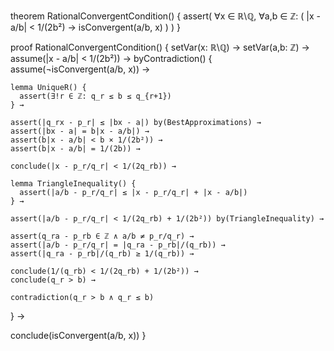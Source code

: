 theorem RationalConvergentCondition() {
  assert(
    ∀x ∈ ℝ\ℚ, ∀a,b ∈ ℤ: (
      |x - a/b| < 1/(2b²) → 
      isConvergent(a/b, x)
    )
  )
}

proof RationalConvergentCondition() {
  setVar(x: ℝ\ℚ) →
  setVar(a,b: ℤ) →
  assume(|x - a/b| < 1/(2b²)) →
  byContradiction() {
    assume(¬isConvergent(a/b, x)) →
    
    lemma UniqueR() {
      assert(∃!r ∈ ℤ: q_r ≤ b ≤ q_{r+1})
    } →
    
    assert(|q_rx - p_r| ≤ |bx - a|) by(BestApproximations) →
    assert(|bx - a| = b|x - a/b|) →
    assert(b|x - a/b| < b × 1/(2b²)) →
    assert(b|x - a/b| = 1/(2b)) →
    
    conclude(|x - p_r/q_r| < 1/(2q_rb)) →
    
    lemma TriangleInequality() {
      assert(|a/b - p_r/q_r| ≤ |x - p_r/q_r| + |x - a/b|)
    } →
    
    assert(|a/b - p_r/q_r| < 1/(2q_rb) + 1/(2b²)) by(TriangleInequality) →
    
    assert(q_ra - p_rb ∈ ℤ ∧ a/b ≠ p_r/q_r) →
    assert(|a/b - p_r/q_r| = |q_ra - p_rb|/(q_rb)) →
    assert(|q_ra - p_rb|/(q_rb) ≥ 1/(q_rb)) →
    
    conclude(1/(q_rb) < 1/(2q_rb) + 1/(2b²)) →
    conclude(q_r > b) →
    
    contradiction(q_r > b ∧ q_r ≤ b)
  } →
  
  conclude(isConvergent(a/b, x))
}